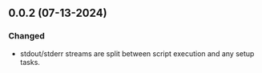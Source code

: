 ## 0.0.2 (07-13-2024)

### Changed

- stdout/stderr streams are split between script execution and any setup tasks.

